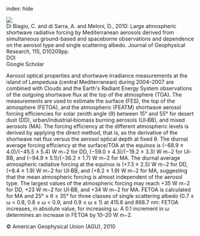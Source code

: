 index: hide

<div class="Citation">
    <div class="Citation-thumb CitationThumb-linked"  data-href="https://doi.org/10.1029/2009jd012697">
      <img src="https://static.claimspace.cloud/climate-study-static/refs/thumbs/7/Di_Biagio_et_al_2010-thumb.png" />
    </div>

  <div class="Citation-body">
    <div class="Citation-text">Di Biagio, C. and di Sarra, A. and Meloni, D., 2010: Large atmospheric shortwave radiative forcing by Mediterranean aerosols derived from simultaneous ground-based and spaceborne observations and dependence on the aerosol type and single scattering albedo. <span class="Article-journal">Journal of Geophysical Research, </span><span class="Article-volume">115, </span>D10209pp.</div>
    <div class="Citation-links">
      <div class="CitationLink" data-href="https://doi.org/10.1029/2009jd012697">
        <div class="CitationLink-icon CitationLink-Doi"></div>
        <div class="CitationLink-text">DOI</div>
      </div>
      <div class="CitationLink" data-href="https://scholar.google.com/scholar?q=10.1029/2009jd012697">
        <div class="CitationLink-icon CitationLink-Scholar"></div>
        <div class="CitationLink-text">Google Scholar</div>
      </div>
    </div>
  </div>
</div>

Aerosol optical properties and shortwave irradiance measurements at the island of Lampedusa (central Mediterranean) during 2004–2007 are combined with Clouds and the Earth's Radiant Energy System observations of the outgoing shortwave flux at the top of the atmosphere (TOA). The measurements are used to estimate the surface (FES), the top of the atmosphere (FETOA), and the atmospheric (FEATM) shortwave aerosol forcing efficiencies for solar zenith angle (θ) between 15° and 55° for desert dust (DD), urban/industrial‐biomass burning aerosols (UI‐BB), and mixed aerosols (MA). The forcing efficiency at the different atmospheric levels is derived by applying the direct method, that is, as the derivative of the shortwave net flux versus the aerosol optical depth at fixed θ. The diurnal average forcing efficiency at the surface/TOA at the equinox is (−68.9 ± 4.0)/(−45.5 ± 5.4) W m−2 for DD, (−59.0 ± 4.3)/(−19.2 ± 3.3) W m−2 for UI‐BB, and (−94.9 ± 5.1)/(−36.2 ± 1.7) W m−2 for MA. The diurnal average atmospheric radiative forcing at the equinox is (+7.3 ± 2.5) W m−2 for DD, (+8.4 ± 1.9) W m−2 for UI‐BB, and (+8.2 ± 1.9) W m−2 for MA, suggesting that the mean atmospheric forcing is almost independent of the aerosol type. The largest values of the atmospheric forcing may reach +35 W m−2 for DD, +23 W m−2 for UI‐BB, and +34 W m−2 for MA. FETOA is calculated for MA and 25° ≤ θ ≤ 35° for three classes of single scattering albedo (0.7 ≤ ω < 0.8, 0.8 ≤ ω < 0.9, and 0.9 ≤ ω ≤ 1) at 415.6 and 868.7 nm: FETOA increases, in absolute value, for increasing ω. A 0.1 increment in ω determines an increase in FETOA by 10–20 W m−2.

<div class="Citation-copy">
&copy; American Geophysical Union (AGU), 2010
</div>